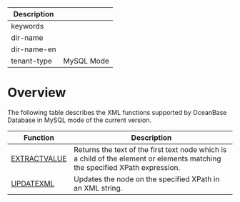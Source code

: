 | Description   |                 |
|---------------|-----------------|
| keywords      |                 |
| dir-name      |                 |
| dir-name-en   |                 |
| tenant-type   | MySQL Mode      |

# Overview

The following table describes the XML functions supported by OceanBase Database in MySQL mode of the current version. 

| **Function** | **Description** |
| ------------ | -------- |
| [EXTRACTVALUE](300.querying-xmltype-data-functions-of-mysql-mode/100.extractvalue-function-of-mysql-mode.md) | Returns the text of the first text node which is a child of the element or elements matching the specified XPath expression.  |
| [UPDATEXML](400.modify-xmltype-data-functions-of-mysql-mode/100.updatexml-function-of-mysql-mode.md) | Updates the node on the specified XPath in an XML string.  |
